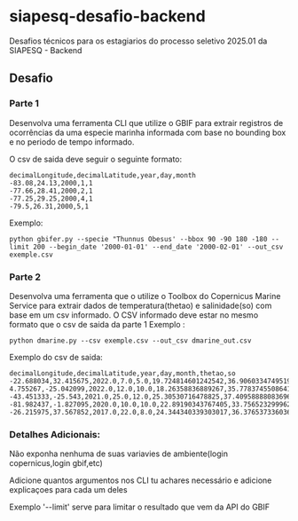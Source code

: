 # siapesq-desafio-backend
Desafios técnicos para os estagiarios do processo seletivo 2025.01 da SIAPESQ - Backend

## Desafio

### Parte 1
Desenvolva uma ferramenta CLI que utilize o GBIF para extrair registros de ocorrências da uma especie marinha informada com base no bounding box e no periodo de tempo informado.

O csv de saida deve seguir o seguinte formato:

```csv
decimalLongitude,decimalLatitude,year,day,month
-83.08,24.13,2000,1,1
-77.66,28.41,2000,2,1
-77.25,29.25,2000,4,1
-79.5,26.31,2000,5,1
```
Exemplo:

```
python gbifer.py --specie "Thunnus Obesus' --bbox 90 -90 180 -180 --limit 200 --begin_date '2000-01-01' --end_date '2000-02-01' --out_csv exemple.csv
```

### Parte 2
Desenvolva uma ferramenta que o utilize o Toolbox do Copernicus Marine Service para extrair dados de temperatura(thetao) e salinidade(so) com base em um csv informado. O CSV informado deve estar no mesmo formato que o csv de saida da parte 1 Exemplo :
```
python dmarine.py --csv exemple.csv --out_csv dmarine_out.csv
```

Exemplo do csv de saida:

```csv
decimalLongitude,decimalLatitude,year,day,month,thetao,so
-22.688034,32.415675,2022.0,7.0,5.0,19.724814601242542,36.90603347495198
4.755267,-25.042099,2022.0,12.0,10.0,18.26358836889267,35.7783745508641
-43.451333,-25.543,2021.0,25.0,12.0,25.30530716478825,37.40958888083696
-81.982437,-1.827095,2020.0,10.0,10.0,22.89190343767405,33.75652329996228
-26.215975,37.567852,2017.0,22.0,8.0,24.344340339303017,36.37653733603656
```

### Detalhes Adicionais:

Não exponha nenhuma de suas variavies de ambiente(login copernicus,login gbif,etc)

Adicione quantos argumentos nos CLI tu achares necessário e adicione explicaçoes para cada um deles

Exemplo '--limit' serve para limitar o resultado que vem da API do GBIF